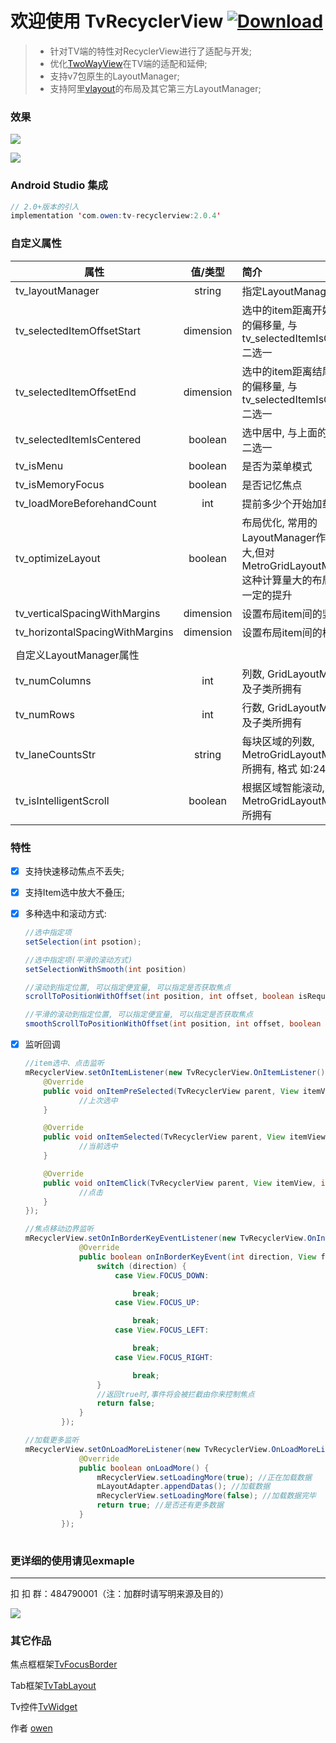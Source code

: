 # 欢迎使用 TvRecyclerView [ ![Download](https://api.bintray.com/packages/zhousuqiang/maven/tv-recyclerview/images/download.svg) ](https://bintray.com/zhousuqiang/maven/tv-recyclerview/_latestVersion)

>* 针对TV端的特性对RecyclerView进行了适配与开发;
>* 优化[TwoWayView](https://github.com/lucasr/twoway-view)在TV端的适配和延伸;
>* 支持v7包原生的LayoutManager;
>* 支持阿里[vlayout](https://github.com/alibaba/vlayout)的布局及其它第三方LayoutManager;

### 效果

![](https://github.com/zhousuqiang/TvRecyclerView/blob/master/images/all_4.png)

![](https://github.com/zhousuqiang/TvRecyclerView/blob/master/images/img_all.gif)

### Android Studio 集成

```java
// 2.0+版本的引入
implementation 'com.owen:tv-recyclerview:2.0.4'

```

### 自定义属性
| 属性      |  值/类型  |  简介  |
| -------- | :-----: | :---- |
| tv_layoutManager     | string |   指定LayoutManager     |
| tv_selectedItemOffsetStart | dimension | 选中的item距离开始(上/左)的偏移量, 与tv_selectedItemIsCentered二选一 |
| tv_selectedItemOffsetEnd | dimension | 选中的item距离结尾(右/下)的偏移量, 与tv_selectedItemIsCentered二选一 |
| tv_selectedItemIsCentered | boolean | 选中居中, 与上面的偏移量二选一 |
| tv_isMenu | boolean | 是否为菜单模式 |
| tv_isMemoryFocus | boolean | 是否记忆焦点 |
| tv_loadMoreBeforehandCount | int | 提前多少个开始加载更多 |
| tv_optimizeLayout | boolean | 布局优化, 常用的LayoutManager作用不是很大,但对MetroGridLayoutManager这种计算量大的布局来说有一定的提升 |
| tv_verticalSpacingWithMargins | dimension | 设置布局item间的竖向间距 |
| tv_horizontalSpacingWithMargins | dimension | 设置布局item间的横向间距 |
|  |  |  |
| 自定义LayoutManager属性 |  |  |
| tv_numColumns | int | 列数, GridLayoutManager及子类所拥有 |
| tv_numRows | int | 行数, GridLayoutManager及子类所拥有 |
| tv_laneCountsStr | string | 每块区域的列数, MetroGridLayoutManager所拥有, 格式 如:24,60,10 |
| tv_isIntelligentScroll | boolean | 根据区域智能滚动, MetroGridLayoutManager所拥有 |


### 特性

- [x] 支持快速移动焦点不丢失;

- [x] 支持Item选中放大不叠压;

- [x] 多种选中和滚动方式:
    ```java
    //选中指定项
    setSelection(int psotion);

    //选中指定项(平滑的滚动方式)
    setSelectionWithSmooth(int position)

    //滚动到指定位置, 可以指定便宜量, 可以指定是否获取焦点
    scrollToPositionWithOffset(int position, int offset, boolean isRequestFocus)

    //平滑的滚动到指定位置, 可以指定便宜量, 可以指定是否获取焦点
    smoothScrollToPositionWithOffset(int position, int offset, boolean isRequestFocus)
    ```
- [x] 监听回调
    ```java
    //item选中、点击监听
    mRecyclerView.setOnItemListener(new TvRecyclerView.OnItemListener() {
        @Override
        public void onItemPreSelected(TvRecyclerView parent, View itemView, int position) {
                //上次选中
        }

        @Override
        public void onItemSelected(TvRecyclerView parent, View itemView, int position) {
                //当前选中
        }

        @Override
        public void onItemClick(TvRecyclerView parent, View itemView, int position) {
                //点击
        }
    });
    
    //焦点移动边界监听
    mRecyclerView.setOnInBorderKeyEventListener(new TvRecyclerView.OnInBorderKeyEventListener() {
                @Override
                public boolean onInBorderKeyEvent(int direction, View focused) {
                    switch (direction) {
                        case View.FOCUS_DOWN:

                            break;
                        case View.FOCUS_UP:

                            break;
                        case View.FOCUS_LEFT:

                            break;
                        case View.FOCUS_RIGHT:

                            break;
                    }
                    //返回true时,事件将会被拦截由你来控制焦点
                    return false;
                }
            });
    
    //加载更多监听
    mRecyclerView.setOnLoadMoreListener(new TvRecyclerView.OnLoadMoreListener() {
                @Override
                public boolean onLoadMore() {
                    mRecyclerView.setLoadingMore(true); //正在加载数据
                    mLayoutAdapter.appendDatas(); //加载数据
                    mRecyclerView.setLoadingMore(false); //加载数据完毕
                    return true; //是否还有更多数据
                }
            });
           
    ```

### 更详细的使用请见exmaple

------

扣 扣 群：484790001（注：加群时请写明来源及目的）

![](https://github.com/zhousuqiang/TvRecyclerView/blob/master/images/qq.png)

### 其它作品

焦点框框架[TvFocusBorder](https://github.com/zhousuqiang/TvFocusBorder)

Tab框架[TvTabLayout](https://github.com/zhousuqiang/TvTabLayout)

Tv控件[TvWidget](https://github.com/zhousuqiang/TvWidget)

作者 [owen](https://github.com/zhousuqiang)
